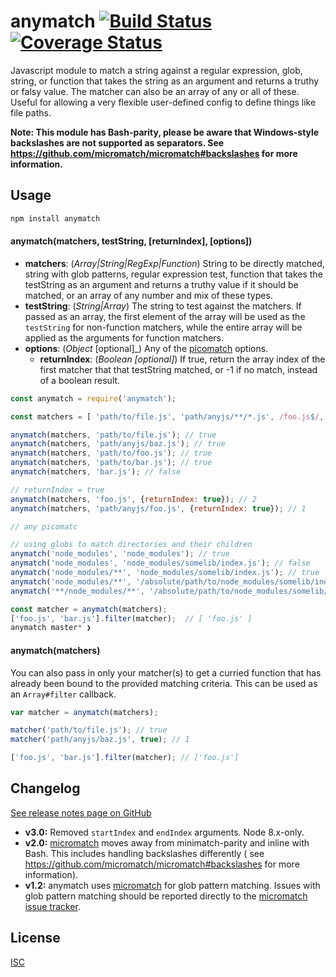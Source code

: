 anymatch [![Build Status](https://travis-ci.org/micromatch/anymatch.svg?branch=master)](https://travis-ci.org/micromatch/anymatch) [![Coverage Status](https://img.shields.io/coveralls/micromatch/anymatch.svg?branch=master)](https://coveralls.io/r/micromatch/anymatch?branch=master)
======
Javascript module to match a string against a regular expression, glob, string, or function that
takes the string as an argument and returns a truthy or falsy value. The matcher can also be an
array of any or all of these. Useful for allowing a very flexible user-defined config to define
things like file paths.

__Note: This module has Bash-parity, please be aware that Windows-style backslashes are not
supported as separators. See https://github.com/micromatch/micromatch#backslashes for more
information.__


Usage
-----

```sh
npm install anymatch
```

#### anymatch(matchers, testString, [returnIndex], [options])

* __matchers__: (_Array|String|RegExp|Function_)
  String to be directly matched, string with glob patterns, regular expression test, function that
  takes the testString as an argument and returns a truthy value if it should be matched, or an
  array of any number and mix of these types.
* __testString__: (_String|Array_) The string to test against the matchers. If passed as an array,
  the first element of the array will be used as the
  `testString` for non-function matchers, while the entire array will be applied as the arguments
  for function matchers.
* __options__: (_Object_ [optional]_) Any of
  the [picomatch](https://github.com/micromatch/picomatch#options) options.
    * __returnIndex__: (_Boolean [optional]_) If true, return the array index of the first matcher
      that that testString matched, or -1 if no match, instead of a boolean result.

```js
const anymatch = require('anymatch');

const matchers = [ 'path/to/file.js', 'path/anyjs/**/*.js', /foo.js$/, string => string.includes('bar') && string.length > 10 ] ;

anymatch(matchers, 'path/to/file.js'); // true
anymatch(matchers, 'path/anyjs/baz.js'); // true
anymatch(matchers, 'path/to/foo.js'); // true
anymatch(matchers, 'path/to/bar.js'); // true
anymatch(matchers, 'bar.js'); // false

// returnIndex = true
anymatch(matchers, 'foo.js', {returnIndex: true}); // 2
anymatch(matchers, 'path/anyjs/foo.js', {returnIndex: true}); // 1

// any picomatc

// using globs to match directories and their children
anymatch('node_modules', 'node_modules'); // true
anymatch('node_modules', 'node_modules/somelib/index.js'); // false
anymatch('node_modules/**', 'node_modules/somelib/index.js'); // true
anymatch('node_modules/**', '/absolute/path/to/node_modules/somelib/index.js'); // false
anymatch('**/node_modules/**', '/absolute/path/to/node_modules/somelib/index.js'); // true

const matcher = anymatch(matchers);
['foo.js', 'bar.js'].filter(matcher);  // [ 'foo.js' ]
anymatch master* ❯

```

#### anymatch(matchers)

You can also pass in only your matcher(s) to get a curried function that has already been bound to
the provided matching criteria. This can be used as an
`Array#filter` callback.

```js
var matcher = anymatch(matchers);

matcher('path/to/file.js'); // true
matcher('path/anyjs/baz.js', true); // 1

['foo.js', 'bar.js'].filter(matcher); // ['foo.js']
```

Changelog
----------
[See release notes page on GitHub](https://github.com/micromatch/anymatch/releases)

- **v3.0:** Removed `startIndex` and `endIndex` arguments. Node 8.x-only.
- **v2.0:** [micromatch](https://github.com/jonschlinkert/micromatch) moves away from
  minimatch-parity and inline with Bash. This includes handling backslashes differently (
  see https://github.com/micromatch/micromatch#backslashes for more information).
- **v1.2:** anymatch uses [micromatch](https://github.com/jonschlinkert/micromatch)
  for glob pattern matching. Issues with glob pattern matching should be reported directly to
  the [micromatch issue tracker](https://github.com/jonschlinkert/micromatch/issues).

License
-------
[ISC](https://raw.github.com/micromatch/anymatch/master/LICENSE)
